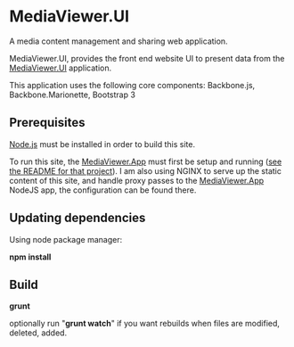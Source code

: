 MediaViewer.UI
==============

A media content management and sharing web application.

MediaViewer.UI, provides the front end website UI to present data from the [MediaViewer.UI](https://github.com/mtimmermann/MediaViewer.App) application.

This application uses the following core components: 
    Backbone.js, Backbone.Marionette, Bootstrap 3


## Prerequisites ##
[Node.js](http://nodejs.org/) must be installed in order to build this site.

To run this site, the [MediaViewer.App](https://github.com/mtimmermann/MediaViewer.App) must first be setup and running ([see the README for that project](https://github.com/mtimmermann/MediaViewer.App)). I am also using NGINX to serve up the static content of this site, and handle proxy passes to the [MediaViewer.App](https://github.com/mtimmermann/MediaViewer.App) NodeJS app, the configuration can be found there.


## Updating dependencies ##
Using node package manager:

**npm install**


## Build ##
**grunt**

optionally run "**grunt watch**" if you want rebuilds when files are modified, deleted, added.
